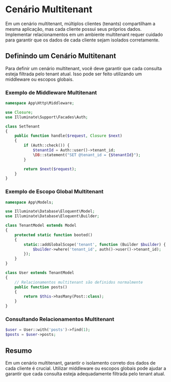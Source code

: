 # Cenário Multitenant

Em um cenário multitenant, múltiplos clientes (tenants) compartilham a mesma aplicação, mas cada cliente possui seus próprios dados. Implementar relacionamentos em um ambiente multitenant requer cuidado para garantir que os dados de cada cliente sejam isolados corretamente.

## Definindo um Cenário Multitenant

Para definir um cenário multitenant, você deve garantir que cada consulta esteja filtrada pelo tenant atual. Isso pode ser feito utilizando um middleware ou escopos globais.

### Exemplo de Middleware Multitenant

```php
namespace App\Http\Middleware;

use Closure;
use Illuminate\Support\Facades\Auth;

class SetTenant
{
    public function handle($request, Closure $next)
    {
        if (Auth::check()) {
            $tenantId = Auth::user()->tenant_id;
            \DB::statement("SET @tenant_id = {$tenantId}");
        }

        return $next($request);
    }
}
```

### Exemplo de Escopo Global Multitenant

```php
namespace App\Models;

use Illuminate\Database\Eloquent\Model;
use Illuminate\Database\Eloquent\Builder;

class TenantModel extends Model
{
    protected static function booted()
    {
        static::addGlobalScope('tenant', function (Builder $builder) {
            $builder->where('tenant_id', auth()->user()->tenant_id);
        });
    }
}

class User extends TenantModel
{
    // Relacionamentos multitenant são definidos normalmente
    public function posts()
    {
        return $this->hasMany(Post::class);
    }
}
```

### Consultando Relacionamentos Multitenant

```php
$user = User::with('posts')->find(1);
$posts = $user->posts;
```

## Resumo

Em um cenário multitenant, garantir o isolamento correto dos dados de cada cliente é crucial. Utilizar middleware ou escopos globais pode ajudar a garantir que cada consulta esteja adequadamente filtrada pelo tenant atual.
